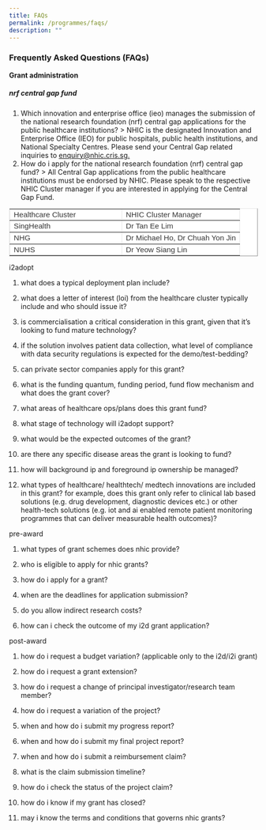 ```yaml
---
title: FAQs
permalink: /programmes/faqs/
description: ""
---
```

### Frequently Asked Questions (FAQs)

**Grant administration**

##### nrf central gap fund
1. Which innovation and enterprise office (ieo) manages the submission of the national research foundation (nrf) central gap applications for the public healthcare institutions?
&gt; NHIC is the designated Innovation and Enterprise Office (IEO) for public hospitals, public health institutions, and National Specialty Centres. Please send your Central Gap related inquiries to&nbsp;[enquiry@nhic.cris.sg.](mailto:enquiry@nhic.cris.sg)
2. How do i apply for the national research foundation (nrf) central gap fund?
&gt; All Central Gap applications from the public healthcare institutions must be endorsed by NHIC. Please speak to the respective NHIC Cluster manager if you are interested in applying for the Central Gap Fund.

<table style="max-width: 100%; background-color: rgb(255, 255, 255); border-collapse: collapse; border-spacing: 0px; padding: 0px; margin: 10px 0px; color: rgb(54, 54, 54); font-family: Arimo, Verdana, Geneva, sans-serif; font-size: 15.2px; font-style: normal; font-variant-ligatures: normal; font-variant-caps: normal; font-weight: 300; letter-spacing: normal; orphans: 2; text-align: start; text-transform: none; widows: 2; word-spacing: 0px; -webkit-text-stroke-width: 0px; white-space: normal; text-decoration-thickness: initial; text-decoration-style: initial; text-decoration-color: initial; width: 823.125px; border-width: 1px; border-color: rgb(229, 229, 229);" cellpadding="5" border="1"><tbody><tr><td style="width: 210.969px; vertical-align: top;">Healthcare Cluster</td><td style="vertical-align: top;">NHIC Cluster Manager</td></tr><tr><td style="width: 210.969px; vertical-align: top;">SingHealth</td><td style="vertical-align: top;">Dr Tan Ee Lim</td></tr><tr><td style="width: 210.969px; vertical-align: top;">NHG</td><td style="vertical-align: top;">Dr Michael Ho, Dr Chuah Yon Jin</td></tr><tr><td style="width: 210.969px; vertical-align: top;">NUHS</td><td style="vertical-align: top;">Dr Yeow Siang Lin</td></tr></tbody></table>

i2adopt 
1. what does a typical deployment plan include?

2. what does a letter of interest (loi) from the healthcare cluster typically include and who should issue it?

3. is commercialisation a critical consideration in this grant, given that it’s looking to fund mature technology?
4. if the solution involves patient data collection, what level of compliance with data security regulations is expected for the demo/test-bedding?

5. can private sector companies apply for this grant?

6. what is the funding quantum, funding period, fund flow mechanism and what does the grant cover?
7. what areas of healthcare ops/plans does this grant fund?


8. what stage of technology will i2adopt support?

9. what would be the expected outcomes of the grant?

10. are there any specific disease areas the grant is looking to fund?


11. how will background ip and foreground ip ownership be managed?

12. what types of healthcare/ healthtech/ medtech innovations are included in this grant? for example, does this grant only refer to clinical lab based solutions (e.g. drug development, diagnostic devices etc.) or other health-tech solutions (e.g. iot and ai enabled remote patient monitoring programmes that can deliver measurable health outcomes)?





pre-award
1. what types of grant schemes does nhic provide?

2. who is eligible to apply for nhic grants?


3. how do i apply for a grant?




4. when are the deadlines for application submission?



5. do you allow indirect research costs?


6. how can i check the outcome of my i2d grant application?

post-award
1. how do i request a budget variation? (applicable only to the i2d/i2i grant)


2. how do i request a grant extension?


3. how do i request a change of principal investigator/research team member?


4. how do i request a variation of the project?


5. when and how do i submit my progress report?



6. when and how do i submit my final project report?


7. when and how do i submit a reimbursement claim?



8. what is the claim submission timeline?

9. how do i check the status of the project claim?

10. how do i know if my grant has closed?


11. may i know the terms and conditions that governs nhic grants?